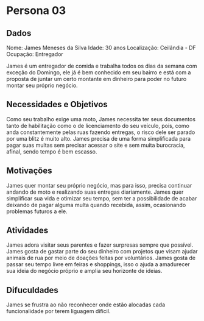 # Persona 03

## Dados
Nome: James Meneses da Silva
Idade: 30 anos
Localização: Ceilândia - DF
Ocupação: Entregador

James é um entregador de comida e trabalha todos os dias da semana com exceção do Domingo, ele já é bem conhecido em seu bairro e está com a proposta de juntar um certo montante em dinheiro para poder no futuro montar seu próprio negócio.

## Necessidades e Objetivos
Como seu trabalho exige uma moto, James necessita ter seus documentos tanto de habilitação como o de licenciamento do seu veículo, pois, como anda constantemente pelas ruas fazendo entregas, o risco dele ser parado por uma blitz é muito alto.
James precisa de uma forma simplificada para pagar suas multas sem precisar acessar o site e sem muita burocracia, afinal, sendo tempo é bem escasso.

## Motivações
James quer montar seu próprio negócio, mas para isso, precisa continuar andando de moto e realizando suas entregas diariamente.
James quer simplificar sua vida e otimizar seu tempo, sem ter a possibilidade de acabar deixando de pagar alguma multa quando recebida, assim, ocasionando problemas futuros a ele.

## Atividades
James adora visitar seus parentes e fazer surpresas sempre que possível.
James gosta de gastar parte do seu dinheiro com projetos que visam ajudar animais de rua por meio de doações feitas por voluntários.
James gosta de passar seu tempo livre em feiras e shoppings, isso o ajuda a amadurecer sua ideia do negócio próprio e amplia seu horizonte de ideias.

## Difuculdades
James se frustra ao não reconhecer onde estão alocadas cada funcionalidade por terem liguagem dificil.